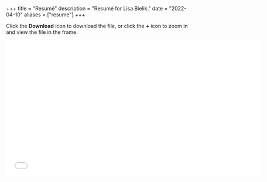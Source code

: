 +++
title = "Resumé"
description = "Resumé for Lisa Bielik."
date = "2022-04-10"
aliases = ["resume"]
+++

Click the **Download** icon to download the file, or click the **+** icon to zoom in and view the file in the frame.

<embed src="/content/english/Lisa-Bielik-2023-Resume.pdf" width="700" height="375" type="application/pdf">